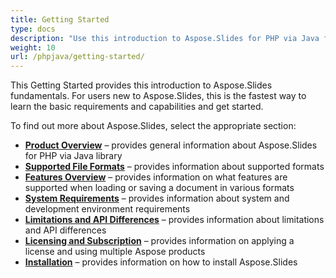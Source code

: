 ```yaml
---
title: Getting Started
type: docs
description: "Use this introduction to Aspose.Slides for PHP via Java fundamentals to start realizing the value of Aspose.Slides for your business."
weight: 10
url: /phpjava/getting-started/
---
```


This Getting Started provides this introduction to Aspose.Slides fundamentals. For users new to Aspose.Slides, this is the fastest way to learn the basic requirements and capabilities and get started.

To find out more about Aspose.Slides, select the appropriate section:

- [**Product Overview**](/slides/phpjava/product-overview/) – provides general information about Aspose.Slides for PHP via Java library
- [**Supported File Formats**](/slides/phpjava/supported-file-formats/) – provides information about supported formats
- [**Features Overview**](/slides/phpjava/features-overview/) – provides information on what features are supported when loading or saving a document in various formats
- [**System Requirements**](/slides/phpjava/system-requirements/) – provides information about system and development environment requirements
- [**Limitations and API Differences**](/slides/phpjava/limitations-and-api-differences/) – provides information about limitations and API differences
- [**Licensing and Subscription**](/slides/phpjava/licensing) – provides information on applying a license and using multiple Aspose products
- [**Installation**](/slides/phpjava/installation/) – provides information on how to install Aspose.Slides


